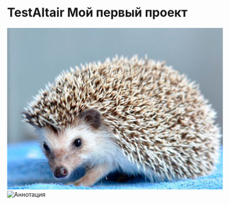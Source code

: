# TestAltair Мой первый проект
![Ежик](https://raw.githubusercontent.com/666Laki666/TestAltair/main/672426f6f137124b484cfd38901dcc90.jpg)
![Аннотация]()
